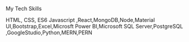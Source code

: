 My Tech Skills

HTML, CSS, ES6 Javascript ,React,MongoDB,Node,Material UI,Bootstrap,Excel,Microsft Power BI,Microsoft SQL Server,PostgreSQL ,GoogleStudio,Python,MERN,PERN
